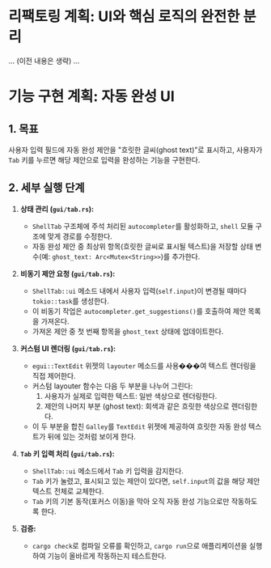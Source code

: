 # 리팩토링 계획: UI와 핵심 로직의 완전한 분리

... (이전 내용은 생략) ...

# 기능 구현 계획: 자동 완성 UI

## 1. 목표

사용자 입력 필드에 자동 완성 제안을 "흐릿한 글씨(ghost text)"로 표시하고, 사용자가 `Tab` 키를 누르면 해당 제안으로 입력을 완성하는 기능을 구현한다.

## 2. 세부 실행 단계

1.  **상태 관리 (`gui/tab.rs`):**
    -   `ShellTab` 구조체에 주석 처리된 `autocompleter`를 활성화하고, `shell` 모듈 구조에 맞게 경로를 수정한다.
    -   자동 완성 제안 중 최상위 항목(흐릿한 글씨로 표시될 텍스트)을 저장할 상태 변수(예: `ghost_text: Arc<Mutex<String>>`)를 추가한다.

2.  **비동기 제안 요청 (`gui/tab.rs`):**
    -   `ShellTab::ui` 메소드 내에서 사용자 입력(`self.input`)이 변경될 때마다 `tokio::task`를 생성한다.
    -   이 비동기 작업은 `autocompleter.get_suggestions()`를 호출하여 제안 목록을 가져온다.
    -   가져온 제안 중 첫 번째 항목을 `ghost_text` 상태에 업데이트한다.

3.  **커스텀 UI 렌더링 (`gui/tab.rs`):**
    -   `egui::TextEdit` 위젯의 `layouter` 메소드를 사용���여 텍스트 렌더링을 직접 제어한다.
    -   커스텀 layouter 함수는 다음 두 부분을 나누어 그린다:
        1.  사용자가 실제로 입력한 텍스트: 일반 색상으로 렌더링한다.
        2.  제안의 나머지 부분 (ghost text): 회색과 같은 흐릿한 색상으로 렌더링한다.
    -   이 두 부분을 합친 `Galley`를 `TextEdit` 위젯에 제공하여 흐릿한 자동 완성 텍스트가 뒤에 있는 것처럼 보이게 한다.

4.  **`Tab` 키 입력 처리 (`gui/tab.rs`):**
    -   `ShellTab::ui` 메소드에서 `Tab` 키 입력을 감지한다.
    -   `Tab` 키가 눌렸고, 표시되고 있는 제안이 있다면, `self.input`의 값을 해당 제안 텍스트 전체로 교체한다.
    -   `Tab` 키의 기본 동작(포커스 이동)을 막아 오직 자동 완성 기능으로만 작동하도록 한다.

5.  **검증:**
    -   `cargo check`로 컴파일 오류를 확인하고, `cargo run`으로 애플리케이션을 실행하여 기능이 올바르게 작동하는지 테스트한다.
